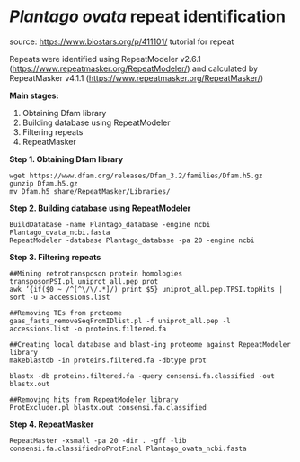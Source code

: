 # *Plantago ovata* repeat identification

source: https://www.biostars.org/p/411101/ tutorial for repeat

Repeats were identified using RepeatModeler v2.6.1 (https://www.repeatmasker.org/RepeatModeler/)  and calculated by RepeatMasker v4.1.1 (https://www.repeatmasker.org/RepeatMasker/)


**Main stages:**
1. Obtaining Dfam library
2. Building database using RepeatModeler
3. Filtering repeats
4. RepeatMasker

**Step 1. Obtaining Dfam library**
```
wget https://www.dfam.org/releases/Dfam_3.2/families/Dfam.h5.gz
gunzip Dfam.h5.gz
mv Dfam.h5 share/RepeatMasker/Libraries/
```

**Step 2. Building database using RepeatModeler**
```
BuildDatabase -name Plantago_database -engine ncbi Plantago_ovata_ncbi.fasta
RepeatModeler -database Plantago_database -pa 20 -engine ncbi
```

**Step 3. Filtering repeats**
```
##Mining retrotransposon protein homologies
transposonPSI.pl uniprot_all.pep prot
awk ‘{if($0 ~ /^[^\/\/.*]/) print $5} uniprot_all.pep.TPSI.topHits | sort -u > accessions.list

##Removing TEs from proteome
gaas_fasta_removeSeqFromIDlist.pl -f uniprot_all.pep -l accessions.list -o proteins.filtered.fa

##Creating local database and blast-ing proteome against RepeatModeler library
makeblastdb -in proteins.filtered.fa -dbtype prot

blastx -db proteins.filtered.fa -query consensi.fa.classified -out blastx.out

##Removing hits from RepeatModeler library
ProtExcluder.pl blastx.out consensi.fa.classified
```

**Step 4. RepeatMasker**

```
RepeatMaster -xsmall -pa 20 -dir . -gff -lib consensi.fa.classifiednoProtFinal Plantago_ovata_ncbi.fasta
```


